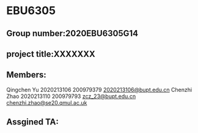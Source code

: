 # EBU6305
## Group number:2020EBU6305G14
## project title:XXXXXXX
## Members:
Qingchen Yu 2020213106 200979379 2020213106@bupt.edu.cn
Chenzhi  Zhao 2020213110 200979793 zcz_23@bupt.edu.cn chenzhi.zhao@se20.qmul.ac.uk
## Assgined TA:

